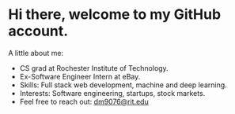 # Hi there, welcome to my GitHub account.

A little about me:
- CS grad at Rochester Institute of Technology. 
- Ex-Software Engineer Intern at eBay.
- Skills: Full stack web development, machine and deep learning.
- Interests: Software engineering, startups, stock markets.
- Feel free to reach out: dm9076@rit.edu

